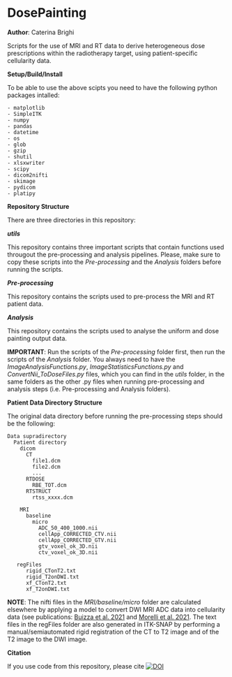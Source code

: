 # DosePainting

**Author**: Caterina Brighi

Scripts for the use of MRI and RT data to derive heterogeneous dose prescriptions within the radiotherapy target, using patient-specific cellularity data.


**Setup/Build/Install** 

To be able to use the above scipts you need to have the following python packages intalled:

```
- matplotlib
- SimpleITK
- numpy
- pandas
- datetime
- os
- glob
- gzip
- shutil
- xlsxwriter
- scipy
- dicom2nifti
- skimage
- pydicom
- platipy
```


**Repository Structure** 

There are three directories in this repository:

***utils***

This repository contains three important scripts that contain functions used througout the pre-processing and analysis pipelines. Please, make sure to copy these scripts into the *Pre-processing* and the *Analysis* folders before running the scripts. 

***Pre-processing***

This repository contains the scripts used to pre-process the MRI and RT patient data.

***Analysis***

This repository contains the scripts used to analyse the uniform and dose painting output data.


****IMPORTANT****: Run the scripts of the *Pre-processing* folder first, then run the scripts of the *Analysis* folder. You always need to have the *ImageAnalysisFunctions.py*, *ImageStatisticsFunctions.py* and *ConvertNii_ToDoseFiles.py* files, which you can find in the *utils* folder, in the same folders as the other .py files when running pre-processing and analysis steps (i.e. Pre-processing and Analysis folders). 


**Patient Data Directory Structure** 

The original data directory before running the pre-processing steps should be the following:
```
Data supradirectory
  Patient directory
    dicom
      CT
        file1.dcm
        file2.dcm
        ...
      RTDOSE
        RBE_TOT.dcm
      RTSTRUCT
        rtss_xxxx.dcm
       
    MRI
      baseline
        micro
          ADC_50_400_1000.nii
          cellApp_CORRECTED_CTV.nii
          cellApp_CORRECTED_GTV.nii
          gtv_voxel_ok_3D.nii
          ctv_voxel_ok_3D.nii
  
   regFiles
      rigid_CTonT2.txt
      rigid_T2onDWI.txt
      xf_CTonT2.txt
      xf_T2onDWI.txt
 ```       


****NOTE****: The nifti files in the *MRI/baseline/micro* folder are calculated elsewhere by applying a model to convert DWI MRI ADC data into cellularity data (see publications: [Buizza et al. 2021](https://doi.org/10.1002/mp.14689) and [Morelli et al. 2021](https://doi.org/10.1007/978-3-030-87615-9_3). The text files in the regFiles folder are also generated in ITK-SNAP by performing a manual/semiautomated rigid registration of the CT to T2 image and of the T2 image to the DWI image.


**Citation**

If you use code from this repository, please cite [![DOI](https://zenodo.org/badge/580071600.svg)](https://doi.org/10.5281/zenodo.14930761)
